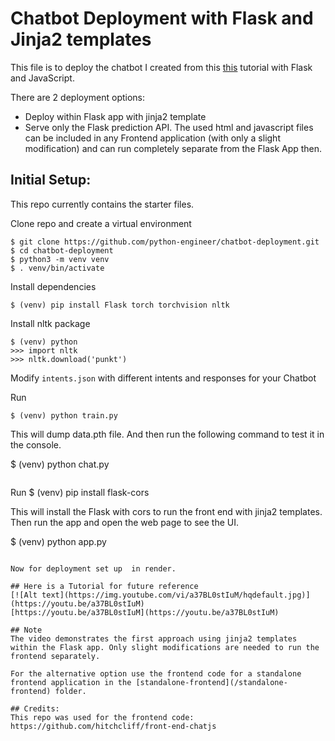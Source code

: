 # Chatbot Deployment with Flask and Jinja2 templates

This file is to deploy the chatbot I created from this [this](https://github.com/python-engineer/pytorch-chatbot) tutorial with Flask and JavaScript.

There are 2 deployment options:
- Deploy within Flask app with jinja2 template
- Serve only the Flask prediction API. The used html and javascript files can be included in any Frontend application (with only a slight modification) and can run completely separate from the Flask App then.

## Initial Setup:
This repo currently contains the starter files.

Clone repo and create a virtual environment
```
$ git clone https://github.com/python-engineer/chatbot-deployment.git
$ cd chatbot-deployment
$ python3 -m venv venv
$ . venv/bin/activate
```
Install dependencies
```
$ (venv) pip install Flask torch torchvision nltk
```
Install nltk package
```
$ (venv) python
>>> import nltk
>>> nltk.download('punkt')
```
Modify `intents.json` with different intents and responses for your Chatbot

Run
```
$ (venv) python train.py
```
This will dump data.pth file. And then run
the following command to test it in the console.

$ (venv) python chat.py
```

```
Run 
$ (venv) pip install flask-cors

This will install the Flask with cors to run the front end with jinja2 templates.
Then run the app and open the web page to see the UI.

$ (venv) python app.py

```

Now for deployment set up  in render.

## Here is a Tutorial for future reference
[![Alt text](https://img.youtube.com/vi/a37BL0stIuM/hqdefault.jpg)](https://youtu.be/a37BL0stIuM)  
[https://youtu.be/a37BL0stIuM](https://youtu.be/a37BL0stIuM)

## Note
The video demonstrates the first approach using jinja2 templates within the Flask app. Only slight modifications are needed to run the frontend separately. 

For the alternative option use the frontend code for a standalone frontend application in the [standalone-frontend](/standalone-frontend) folder.

## Credits:
This repo was used for the frontend code:
https://github.com/hitchcliff/front-end-chatjs
